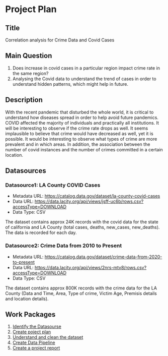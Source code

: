 # Project Plan

## Title
Correlation analysis for Crime Data and Covid Cases

## Main Question

1. Does increase in covid cases in a particular region impact crime rate in the same region?
2. Analysing the Covid data to understand the trend of cases in order to understand hidden patterns, which might help in future.

## Description

<!-- Describe your data science project in max. 200 words. Consider writing about why and how you attempt it. -->
With the recent pandemic that disturbed the whole world, it is critical to understand how diseases spread in order to help avoid future pandemics. COVID affected the majority of individuals and practically all institutions. It will be interesting to observe if the crime rate drops as well. It seems implausible to believe that crime would have decreased as well, yet it is possible. It would be interesting to observe what types of crime are more prevalent and in which areas. In addition, the association between the number of covid instances and the number of crimes committed in a certain location.

## Datasources

<!-- Describe each datasources you plan to use in a section. Use the prefic "DatasourceX" where X is the id of the datasource. -->

### Datasource1: LA County COVID Cases
* Metadata URL: https://catalog.data.gov/dataset/la-county-covid-cases
* Data URL: https://data.lacity.org/api/views/jsff-uc6b/rows.csv?accessType=DOWNLOAD
* Data Type: CSV

The dataset contains approx 24K records with the covid data for the state of california and LA County (total cases, deaths, new_cases, new_deaths). The data is recorded for each day.

### Datasource2: Crime Data from 2010 to Present
* Metadata URL: https://catalog.data.gov/dataset/crime-data-from-2020-to-present
* Data URL: https://data.lacity.org/api/views/2nrs-mtv8/rows.csv?accessType=DOWNLOAD
* Data Type: CSV

The dataset contains approx 800K records with the crime data for the LA County (Data and Time, Area, Type of crime, Victim Age, Premisis details and location details). 

## Work Packages

<!-- List of work packages ordered sequentially, each pointing to an issue with more details. -->

1. [Identify the Datasourse][i1] <br>
2. [Create poject plan][i2] <br>
3. [Understand and clean the dataset][i3] <br>
4. [Create Data Pipeline][i4] <br>
5. [Create a project report][i4]

[i1]: https://github.com/PremPrakashS/my-made-repo/issues/1
[i2]: https://github.com/PremPrakashS/my-made-repo/issues/2
[i3]: https://github.com/PremPrakashS/my-made-repo/issues/3
[i4]: https://github.com/PremPrakashS/my-made-repo/issues/6
[i5]: https://github.com/PremPrakashS/my-made-repo/issues/7

